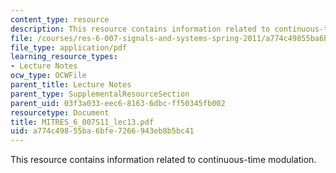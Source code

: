 ```yaml
---
content_type: resource
description: This resource contains information related to continuous-time modulation.
file: /courses/res-6-007-signals-and-systems-spring-2011/a774c49855ba6bfe7266943eb8b5bc41_MITRES_6_007S11_lec13.pdf
file_type: application/pdf
learning_resource_types:
- Lecture Notes
ocw_type: OCWFile
parent_title: Lecture Notes
parent_type: SupplementalResourceSection
parent_uid: 03f3a033-eec6-8163-6dbc-ff50345fb002
resourcetype: Document
title: MITRES_6_007S11_lec13.pdf
uid: a774c498-55ba-6bfe-7266-943eb8b5bc41
---
```

This resource contains information related to continuous-time modulation.

